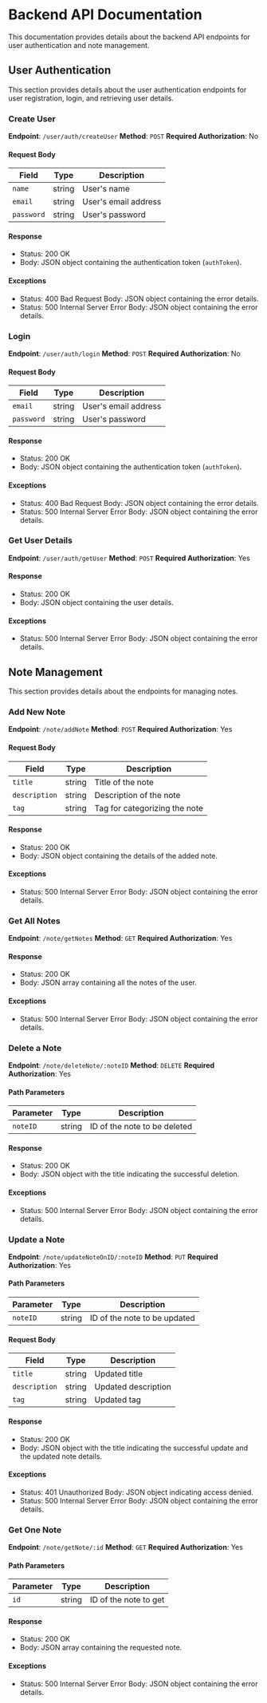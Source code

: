 
# Backend API Documentation

This documentation provides details about the backend API endpoints for user authentication and note management.

## User Authentication

This section provides details about the user authentication endpoints for user registration, login, and retrieving user details.

### Create User

**Endpoint**: `/user/auth/createUser`
**Method**: `POST`
**Required Authorization**: No

#### Request Body

| Field       | Type   | Description         |
| ----------- | ------ | ------------------- |
| `name`      | string | User's name         |
| `email`     | string | User's email address |
| `password`  | string | User's password     |

#### Response

- Status: 200 OK
- Body: JSON object containing the authentication token (`authToken`).

#### Exceptions

- Status: 400 Bad Request
  Body: JSON object containing the error details.
- Status: 500 Internal Server Error
  Body: JSON object containing the error details.

### Login

**Endpoint**: `/user/auth/login`
**Method**: `POST`
**Required Authorization**: No

#### Request Body

| Field       | Type   | Description         |
| ----------- | ------ | ------------------- |
| `email`     | string | User's email address |
| `password`  | string | User's password     |

#### Response

- Status: 200 OK
- Body: JSON object containing the authentication token (`authToken`).

#### Exceptions

- Status: 400 Bad Request
  Body: JSON object containing the error details.
- Status: 500 Internal Server Error
  Body: JSON object containing the error details.

### Get User Details

**Endpoint**: `/user/auth/getUser`
**Method**: `POST`
**Required Authorization**: Yes

#### Response

- Status: 200 OK
- Body: JSON object containing the user details.

#### Exceptions

- Status: 500 Internal Server Error
  Body: JSON object containing the error details.


## Note Management

This section provides details about the endpoints for managing notes.

### Add New Note

**Endpoint**: `/note/addNote`
**Method**: `POST`
**Required Authorization**: Yes

#### Request Body

| Field       | Type   | Description       |
| ----------- | ------ | ----------------- |
| `title`     | string | Title of the note |
| `description` | string | Description of the note |
| `tag`       | string | Tag for categorizing the note |

#### Response

- Status: 200 OK
- Body: JSON object containing the details of the added note.

#### Exceptions

- Status: 500 Internal Server Error
  Body: JSON object containing the error details.

### Get All Notes

**Endpoint**: `/note/getNotes`
**Method**: `GET`
**Required Authorization**: Yes

#### Response

- Status: 200 OK
- Body: JSON array containing all the notes of the user.

#### Exceptions

- Status: 500 Internal Server Error
  Body: JSON object containing the error details.

### Delete a Note

**Endpoint**: `/note/deleteNote/:noteID`
**Method**: `DELETE`
**Required Authorization**: Yes

#### Path Parameters

| Parameter | Type   | Description                 |
| --------- | ------ | --------------------------- |
| `noteID`  | string | ID of the note to be deleted |

#### Response

- Status: 200 OK
- Body: JSON object with the title indicating the successful deletion.

#### Exceptions

- Status: 500 Internal Server Error
  Body: JSON object containing the error details.

### Update a Note

**Endpoint**: `/note/updateNoteOnID/:noteID`
**Method**: `PUT`
**Required Authorization**: Yes

#### Path Parameters

| Parameter | Type   | Description                 |
| --------- | ------ | --------------------------- |
| `noteID`  | string | ID of the note to be updated |

#### Request Body

| Field       | Type   | Description       |
| ----------- | ------ | ----------------- |
| `title`     | string | Updated title     |
| `description` | string | Updated description |
| `tag`       | string | Updated tag       |

#### Response

- Status: 200 OK
- Body: JSON object with the title indicating the successful update and the updated note details.

#### Exceptions

- Status: 401 Unauthorized
  Body: JSON object indicating access denied.
- Status: 500 Internal Server Error
  Body: JSON object containing the error details.

### Get One Note

**Endpoint**: `/note/getNote/:id`
**Method**: `GET`
**Required Authorization**: Yes

#### Path Parameters

| Parameter | Type   | Description          |
| --------- | ------ | -------------------- |
| `id`      | string | ID of the note to get |

#### Response

- Status: 200 OK
- Body: JSON array containing the requested note.

#### Exceptions

- Status: 500 Internal Server Error
  Body: JSON object containing the error details.


